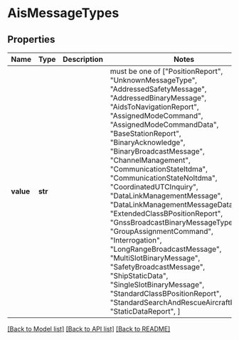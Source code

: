 # AisMessageTypes


## Properties
Name | Type | Description | Notes
------------ | ------------- | ------------- | -------------
**value** | **str** |  |  must be one of ["PositionReport", "UnknownMessageType", "AddressedSafetyMessage", "AddressedBinaryMessage", "AidsToNavigationReport", "AssignedModeCommand", "AssignedModeCommandData", "BaseStationReport", "BinaryAcknowledge", "BinaryBroadcastMessage", "ChannelManagement", "CommunicationStateItdma", "CommunicationStateNoItdma", "CoordinatedUTCInquiry", "DataLinkManagementMessage", "DataLinkManagementMessageData", "ExtendedClassBPositionReport", "GnssBroadcastBinaryMessageType", "GroupAssignmentCommand", "Interrogation", "LongRangeBroadcastMessage", "MultiSlotBinaryMessage", "SafetyBroadcastMessage", "ShipStaticData", "SingleSlotBinaryMessage", "StandardClassBPositionReport", "StandardSearchAndRescueAircraftReport", "StaticDataReport", ]

[[Back to Model list]](../README.md#documentation-for-models) [[Back to API list]](../README.md#documentation-for-api-endpoints) [[Back to README]](../README.md)


